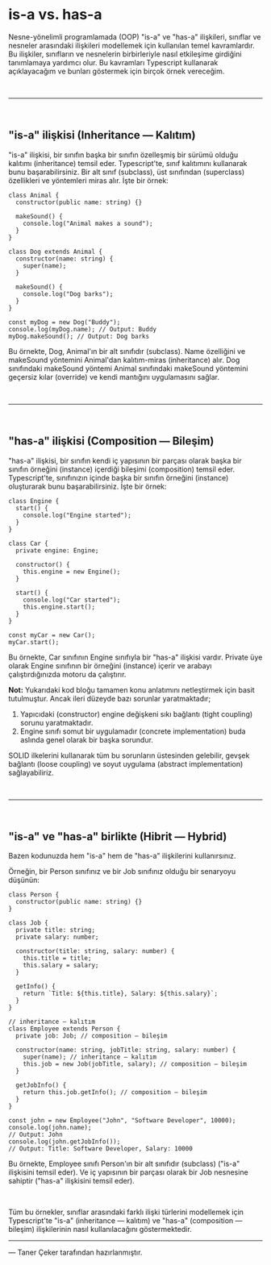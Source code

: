 <br/>

# is-a vs. has-a

Nesne-yönelimli programlamada (OOP) "is-a" ve "has-a" ilişkileri, sınıflar ve nesneler arasındaki ilişkileri modellemek için kullanılan temel kavramlardır. Bu ilişkiler, sınıfların ve nesnelerin birbirleriyle nasıl etkileşime girdiğini tanımlamaya yardımcı olur. Bu kavramları Typescript kullanarak açıklayacağım ve bunları göstermek için birçok örnek vereceğim.

<br/>

---

<br/>

## "is-a" ilişkisi (Inheritance — Kalıtım)

"is-a" ilişkisi, bir sınıfın başka bir sınıfın özelleşmiş bir sürümü olduğu kalıtımı (inheritance) temsil eder. Typescript'te, sınıf kalıtımını kullanarak bunu başarabilirsiniz. Bir alt sınıf (subclass), üst sınıfından (superclass) özellikleri ve yöntemleri miras alır. İşte bir örnek:

```tsx
class Animal {
  constructor(public name: string) {}

  makeSound() {
    console.log("Animal makes a sound");
  }
}

class Dog extends Animal {
  constructor(name: string) {
    super(name);
  }

  makeSound() {
    console.log("Dog barks");
  }
}

const myDog = new Dog("Buddy");
console.log(myDog.name); // Output: Buddy
myDog.makeSound(); // Output: Dog barks
```

Bu örnekte, Dog, Animal'ın bir alt sınıfıdır (subclass). Name özelliğini ve makeSound yöntemini Animal'dan kalıtım-miras (inheritance) alır. Dog sınıfındaki makeSound yöntemi Animal sınıfındaki makeSound yöntemini geçersiz kılar (override) ve kendi mantığını uygulamasını sağlar.

<br/>

---

<br/>

## "has-a" ilişkisi (Composition — Bileşim)

"has-a" ilişkisi, bir sınıfın kendi iç yapısının bir parçası olarak başka bir sınıfın örneğini (instance) içerdiği bileşimi (composition) temsil eder. Typescript'te, sınıfınızın içinde başka bir sınıfın örneğini (instance) oluşturarak bunu başarabilirsiniz. İşte bir örnek:

```tsx
class Engine {
  start() {
    console.log("Engine started");
  }
}

class Car {
  private engine: Engine;

  constructor() {
    this.engine = new Engine();
  }

  start() {
    console.log("Car started");
    this.engine.start();
  }
}

const myCar = new Car();
myCar.start();
```

Bu örnekte, Car sınıfının Engine sınıfıyla bir "has-a" ilişkisi vardır. Private üye olarak Engine sınıfının bir örneğini (instance) içerir ve arabayı çalıştırdığınızda motoru da çalıştırır.

**Not:** Yukarıdaki kod bloğu tamamen konu anlatımını netleştirmek için basit tutulmuştur. Ancak ileri düzeyde bazı sorunlar yaratmaktadır;

1. Yapıcıdaki (constructor) engine değişkeni sıkı bağlantı (tight coupling) sorunu yaratmaktadır.
2. Engine sınıfı somut bir uygulamadır (concrete implementation) buda aslında genel olarak bir başka sorundur.

SOLID ilkelerini kullanarak tüm bu sorunların üstesinden gelebilir, gevşek bağlantı (loose coupling) ve soyut uygulama (abstract implementation) sağlayabiliriz.

<br/>

---

<br/>

## "is-a" ve "has-a" birlikte (Hibrit — Hybrid)

Bazen kodunuzda hem "is-a" hem de "has-a" ilişkilerini kullanırsınız.

Örneğin, bir Person sınıfınız ve bir Job sınıfınız olduğu bir senaryoyu düşünün:

```tsx
class Person {
  constructor(public name: string) {}
}

class Job {
  private title: string;
  private salary: number;

  constructor(title: string, salary: number) {
    this.title = title;
    this.salary = salary;
  }

  getInfo() {
    return `Title: ${this.title}, Salary: ${this.salary}`;
  }
}

// inheritance — kalıtım
class Employee extends Person {
  private job: Job; // composition — bileşim

  constructor(name: string, jobTitle: string, salary: number) {
    super(name); // inheritance — kalıtım
    this.job = new Job(jobTitle, salary); // composition — bileşim
  }

  getJobInfo() {
    return this.job.getInfo(); // composition — bileşim
  }
}

const john = new Employee("John", "Software Developer", 10000);
console.log(john.name);
// Output: John
console.log(john.getJobInfo());
// Output: Title: Software Developer, Salary: 10000
```

Bu örnekte, Employee sınıfı Person'ın bir alt sınıfıdır (subclass) ("is-a" ilişkisini temsil eder). Ve iç yapısının bir parçası olarak bir Job nesnesine sahiptir ("has-a" ilişkisini temsil eder).

<br/>

Tüm bu örnekler, sınıflar arasındaki farklı ilişki türlerini modellemek için Typescript'te
"is-a" (inheritance — kalıtım) ve "has-a" (composition — bileşim) ilişkilerinin nasıl kullanılacağını göstermektedir.

---

— Taner Çeker tarafından hazırlanmıştır.
